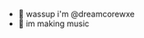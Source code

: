 - 👋 wassup i'm @dreamcorewxe
- 👀 im making music


<!---
dreamcorewxe/William Afton is a ✨ special ✨ repository because its `README.md` (this file) appears on your GitHub profile.
You can click the Preview link to take a look at your changes.
--->
